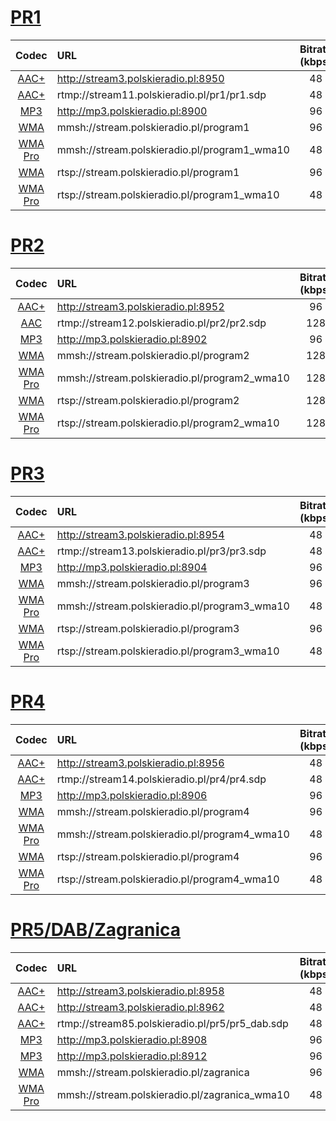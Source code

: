 # [PR1](http://moje.polskieradio.pl/station/98/Jedynka)

| Codec | URL  | Bitrate (kbps) |
| :---: | :--- | :---: |
| [AAC+](probe/pr1-aac-http.txt) | http://stream3.polskieradio.pl:8950 | 48 |
| [AAC+](probe/pr1-aac-rtmp.txt) | rtmp://stream11.polskieradio.pl/pr1/pr1.sdp | 48 |
| [MP3](probe/pr1-mp3.txt) | http://mp3.polskieradio.pl:8900 | 96 |
| [WMA](probe/pr1-wma-mms.txt) | mmsh://stream.polskieradio.pl/program1 | 96 |
| [WMA Pro](probe/pr1-wma-pro-mms.txt) | mmsh://stream.polskieradio.pl/program1_wma10 | 48 |
| [WMA](probe/pr1-wma-rtsp.txt) | rtsp://stream.polskieradio.pl/program1 | 96 |
| [WMA Pro](probe/pr1-wma-pro-rtsp.txt) | rtsp://stream.polskieradio.pl/program1_wma10 | 48 |

# [PR2](http://moje.polskieradio.pl/station/99/Dwojka)

| Codec | URL  | Bitrate (kbps) |
| :---: | :--- | :---: |
| [AAC+](probe/pr2-aac-http.txt) | http://stream3.polskieradio.pl:8952 | 96 |
| [AAC](probe/pr2-aac-rtmp.txt) | rtmp://stream12.polskieradio.pl/pr2/pr2.sdp | 128 |
| [MP3](probe/pr2-mp3.txt) | http://mp3.polskieradio.pl:8902 | 96 |
| [WMA](probe/pr2-wma-mms.txt) | mmsh://stream.polskieradio.pl/program2 | 128 |
| [WMA Pro](probe/pr2-wma-pro-mms.txt) | mmsh://stream.polskieradio.pl/program2_wma10 | 128 |
| [WMA](probe/pr2-wma-rtsp.txt) | rtsp://stream.polskieradio.pl/program2 | 128 |
| [WMA Pro](probe/pr2-wma-pro-rtsp.txt) | rtsp://stream.polskieradio.pl/program2_wma10 | 128 |

# [PR3](http://moje.polskieradio.pl/station/100/Trojka)

| Codec | URL  | Bitrate (kbps) |
| :---: | :--- | :---: |
| [AAC+](probe/pr3-aac-http.txt) | http://stream3.polskieradio.pl:8954 | 48 |
| [AAC+](probe/pr3-aac-rtmp.txt) | rtmp://stream13.polskieradio.pl/pr3/pr3.sdp | 48 |
| [MP3](probe/pr3-mp3.txt) | http://mp3.polskieradio.pl:8904 | 96 |
| [WMA](probe/pr3-wma-mms.txt) | mmsh://stream.polskieradio.pl/program3 | 96 |
| [WMA Pro](probe/pr3-wma-pro-mms.txt) | mmsh://stream.polskieradio.pl/program3_wma10 | 48 |
| [WMA](probe/pr3-wma-rtsp.txt) | rtsp://stream.polskieradio.pl/program3 | 96 |
| [WMA Pro](probe/pr3-wma-pro-rtsp.txt) | rtsp://stream.polskieradio.pl/program3_wma10 | 48 |

# [PR4](http://moje.polskieradio.pl/station/101/Czworka)

| Codec | URL  | Bitrate (kbps) |
| :---: | :--- | :---: |
| [AAC+](probe/pr4-aac-http.txt) | http://stream3.polskieradio.pl:8956 | 48 |
| [AAC+](probe/pr4-aac-rtmp.txt) | rtmp://stream14.polskieradio.pl/pr4/pr4.sdp | 48 |
| [MP3](probe/pr4-mp3.txt) | http://mp3.polskieradio.pl:8906 | 96 |
| [WMA](probe/pr4-wma-mms.txt) | mmsh://stream.polskieradio.pl/program4 | 96 |
| [WMA Pro](probe/pr4-wma-pro-mms.txt) | mmsh://stream.polskieradio.pl/program4_wma10 | 48 |
| [WMA](probe/pr4-wma-rtsp.txt) | rtsp://stream.polskieradio.pl/program4 | 96 |
| [WMA Pro](probe/pr4-wma-pro-rtsp.txt) | rtsp://stream.polskieradio.pl/program4_wma10 | 48 |

# [PR5/DAB/Zagranica](http://moje.polskieradio.pl/station/137/Radio-Poland-DAB)

| Codec | URL  | Bitrate (kbps) |
| :---: | :--- | :---: |
| [AAC+](probe/pr5-aac-http-1.txt) | http://stream3.polskieradio.pl:8958 | 48 |
| [AAC+](probe/pr5-aac-http-2.txt) | http://stream3.polskieradio.pl:8962 | 48 |
| [AAC+](probe/pr5-aac-rtmp.txt) | rtmp://stream85.polskieradio.pl/pr5/pr5_dab.sdp | 48 |
| [MP3](probe/pr5-mp3-1.txt) | http://mp3.polskieradio.pl:8908 | 96 |
| [MP3](probe/pr5-mp3-2.txt) | http://mp3.polskieradio.pl:8912 | 96 |
| [WMA](probe/pr5-wma.txt) | mmsh://stream.polskieradio.pl/zagranica | 96 |
| [WMA Pro](probe/pr5-wma-pro.txt) | mmsh://stream.polskieradio.pl/zagranica_wma10 | 48 |
